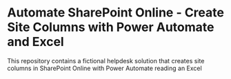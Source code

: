 # Automate SharePoint Online - Create Site Columns with Power Automate and Excel
This repository contains a fictional helpdesk solution that creates site columns in SharePoint Online with Power Automate reading an Excel
